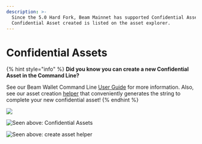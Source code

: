 ```yaml
---
description: >-
  Since the 5.0 Hard Fork, Beam Mainnet has supported Confidential Assets. Each
  Confidential Asset created is listed on the asset explorer.
---
```


# Confidential Assets

{% hint style="info" %}
**Did you know you can create a new Confidential Asset in the Command Line?**

See our Beam Wallet Command Line [User Guide](https://beamx.gitbook.io/cli-guide/-Ma54aPfLzmz7w0FPI32/) for more information. Also, see our asset creation [helper](https://explorer.beam.mw/asset-create) that conveniently generates the string to complete your new confidential asset!
{% endhint %}

![](.gitbook/assets/Screenshot\_198.png)

![Seen above: Confidential Assets](<.gitbook/assets/Screenshot\_199 (1).png>)

![Seen above: create asset helper](.gitbook/assets/Screenshot\_201.png)
